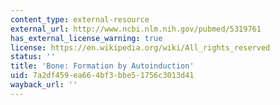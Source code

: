 ```yaml
---
content_type: external-resource
external_url: http://www.ncbi.nlm.nih.gov/pubmed/5319761
has_external_license_warning: true
license: https://en.wikipedia.org/wiki/All_rights_reserved
status: ''
title: 'Bone: Formation by Autoinduction'
uid: 7a2df459-ea66-4bf3-bbe5-1756c3013d41
wayback_url: ''
---
```

